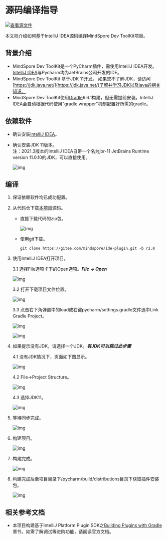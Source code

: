 # 源码编译指导

[![查看源文件](https://mindspore-website.obs.cn-north-4.myhuaweicloud.com/website-images/r2.0/resource/_static/logo_source.png)](https://gitee.com/mindspore/docs/blob/r2.0/docs/devtoolkit/docs/source_zh_cn/compiling.md)

本文档介绍如何基于IntelliJ IDEA源码编译MindSpore Dev ToolKit项目。

## 背景介绍

* MindSpore Dev ToolKit是一个PyCharm插件，需使用IntelliJ IDEA开发。[IntelliJ IDEA](https://www.jetbrains.com/idea/download)与Pycharm均为JetBrains公司开发的IDE。
* MindSpore Dev ToolKit 基于JDK 11开发。 如果您不了解JDK，请访问[https://jdk.java.net/](https://jdk.java.net/)了解并学习JDK以及java的相关知识。
* MindSpore Dev ToolKit使用[Gradle](https://gradle.org)6.6.1构建，但无需提前安装。IntelliJ IDEA会自动根据代码使用"gradle wrapper"机制配置好所需的gradle。

## 依赖软件

* 确认安装[IntelliJ IDEA](https://www.jetbrains.com/idea/download)。

* 确认安装JDK 11版本。  
  注：2021.3版本的IntelliJ IDEA自带一个名为jbr-11 JetBrains Runtime version 11.0.10的JDK，可以直接使用。

    ![img](images/clip_image031.jpg)

## 编译

1. 保证依赖软件均已成功配置。

2. 从代码仓下载[本项目](https://gitee.com/mindspore/ide-plugin)源码。

    * 直接下载代码的zip包。

      ![img](images/clip_image032.jpg)

    * 使用git下载。

      ```
      git clone https://gitee.com/mindspore/ide-plugin.git -b r2.0
      ```

3. 使用IntelliJ IDEA打开项目。

    3.1 选择File选项卡下的Open选项。***File -> Open***

      ![img](images/clip_image033.jpg)

    3.2 打开下载项目文件位置。

      ![img](images/clip_image034.jpg)

    3.3 点击右下角弹窗中的load或右键pycharm/settings.gradle文件选中Link Gradle Project。

      ![img](images/clip_image035.jpg)

      ![img](images/clip_image036.jpg)

4. 如果提示没有JDK，请选择一个JDK。***有JDK可以跳过此步骤***

    4.1 没有JDK情况下，页面如下图显示。

      ![img](images/clip_image037.jpg)

    4.2 File->Project Structure。

      ![img](images/clip_image038.jpg)

    4.3 选择JDK11。

      ![img](images/clip_image039.jpg)

5. 等待同步完成。

    ![img](images/clip_image040.jpg)

6. 构建项目。

    ![img](images/clip_image042.jpg)

7. 构建完成。

    ![img](images/clip_image044.jpg)

8. 构建完成后至项目目录下/pycharm/build/distributions目录下获取插件安装包。

    ![img](images/clip_image046.jpg)

## 相关参考文档

* 本项目构建基于IntelliJ Platform Plugin SDK之[Building Plugins with Gradle](https://plugins.jetbrains.com/docs/intellij/gradle-build-system.html)章节。如需了解调试等进阶功能，请阅读官方文档。
